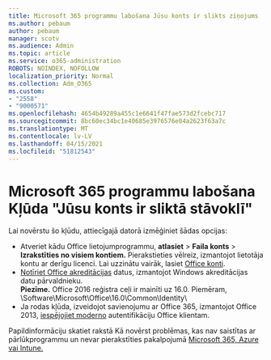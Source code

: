 ```yaml
---
title: Microsoft 365 programmu labošana Jūsu konts ir slikts ziņojums
ms.author: pebaum
author: pebaum
manager: scotv
ms.audience: Admin
ms.topic: article
ms.service: o365-administration
ROBOTS: NOINDEX, NOFOLLOW
localization_priority: Normal
ms.collection: Adm_O365
ms.custom:
- "2558"
- "9000571"
ms.openlocfilehash: 4654b49289a455c1e6641f47fae573d2fcebc717
ms.sourcegitcommit: 8bc60ec34bc1e40685e3976576e04a2623f63a7c
ms.translationtype: MT
ms.contentlocale: lv-LV
ms.lasthandoff: 04/15/2021
ms.locfileid: "51812543"
---
```

# <a name="fixing-the-microsoft-365-apps-your-account-is-in-a-bad-state-error"></a>Microsoft 365 programmu labošana Kļūda "Jūsu konts ir sliktā stāvoklī"

Lai novērstu šo kļūdu, attiecīgajā datorā izmēģiniet šādas opcijas:

- Atveriet kādu Office lietojumprogrammu, **atlasiet**  >  **Faila konts**  >  **Izrakstīties no visiem kontiem.** Pierakstieties vēlreiz, izmantojot lietotāja kontu ar derīgu licenci. Lai uzzinātu vairāk, lasiet [Office konti](https://support.office.com/article/accounts-in-office-628ea040-f265-49de-b986-be09c3ebf8a9).
- [Notīriet Office akreditācijas](https://docs.microsoft.com/office/troubleshoot/error-messages/another-account-already-signed-in#step-3-clear-cached-credentials-on-the-computer) datus, izmantojot Windows akreditācijas datu pārvaldnieku.<br>
  **Piezīme.** Office 2016 reģistra ceļi ir mainīti uz 16.0. Piemēram, \Software\Microsoft\Office\16.0\Common\Identity\
- Ja rodas kļūda, izveidojot savienojumu ar Office 365, izmantojot Office 2013, [iespējojiet moderno](https://docs.microsoft.com/microsoft-365/admin/security-and-compliance/enable-modern-authentication) autentifikāciju Office klientam.

Papildinformāciju skatiet rakstā Kā novērst problēmas, kas nav saistītas ar pārlūkprogrammu un nevar pierakstīties pakalpojumā [Microsoft 365, Azure vai Intune.](https://support.office.com/article/how-to-troubleshoot-non-browser-apps-that-can-t-sign-in-to-office-365-azure-or-intune-3ba1b268-66f6-462c-b0e5-070f5c2603c1)

